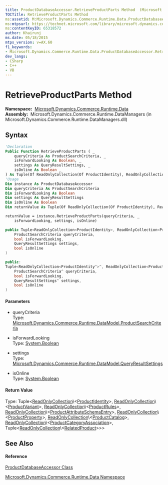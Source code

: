 ```yaml
---
title: ProductDatabaseAccessor.RetrieveProductParts Method  (Microsoft.Dynamics.Commerce.Runtime.Data)
TOCTitle: RetrieveProductParts Method
ms:assetid: M:Microsoft.Dynamics.Commerce.Runtime.Data.ProductDatabaseAccessor.RetrieveProductParts(Microsoft.Dynamics.Commerce.Runtime.DataModel.ProductSearchCriteria,System.Boolean,Microsoft.Dynamics.Commerce.Runtime.DataModel.QueryResultSettings,System.Boolean)
ms:mtpsurl: https://technet.microsoft.com/library/microsoft.dynamics.commerce.runtime.data.productdatabaseaccessor.retrieveproductparts(v=AX.60)
ms:contentKeyID: 65318572
author: Khairunj
ms.date: 05/18/2015
mtps_version: v=AX.60
f1_keywords:
- Microsoft.Dynamics.Commerce.Runtime.Data.ProductDatabaseAccessor.RetrieveProductParts
dev_langs:
- CSharp
- C++
- VB
---
```


# RetrieveProductParts Method

**Namespace:**  [Microsoft.Dynamics.Commerce.Runtime.Data](microsoft-dynamics-commerce-runtime-data-namespace.md)  
**Assembly:**  Microsoft.Dynamics.Commerce.Runtime.DataManagers (in Microsoft.Dynamics.Commerce.Runtime.DataManagers.dll)

## Syntax

``` vb
'Declaration
Public Function RetrieveProductParts ( _
    queryCriteria As ProductSearchCriteria, _
    isForwardLooking As Boolean, _
    settings As QueryResultSettings, _
    isOnline As Boolean _
) As Tuple(Of ReadOnlyCollection(Of ProductIdentity), ReadOnlyCollection(Of ProductVariant), ReadOnlyCollection(Of ProductRules), ReadOnlyCollection(Of ProductAttributeSchemaEntry), ReadOnlyCollection(Of ProductProperty), ReadOnlyCollection(Of ProductCatalog), ReadOnlyCollection(Of ProductCategoryAssociation), Tuple(Of ReadOnlyCollection(Of RelatedProduct)))
'Usage
Dim instance As ProductDatabaseAccessor
Dim queryCriteria As ProductSearchCriteria
Dim isForwardLooking As Boolean
Dim settings As QueryResultSettings
Dim isOnline As Boolean
Dim returnValue As Tuple(Of ReadOnlyCollection(Of ProductIdentity), ReadOnlyCollection(Of ProductVariant), ReadOnlyCollection(Of ProductRules), ReadOnlyCollection(Of ProductAttributeSchemaEntry), ReadOnlyCollection(Of ProductProperty), ReadOnlyCollection(Of ProductCatalog), ReadOnlyCollection(Of ProductCategoryAssociation), Tuple(Of ReadOnlyCollection(Of RelatedProduct)))

returnValue = instance.RetrieveProductParts(queryCriteria, _
    isForwardLooking, settings, isOnline)
```

``` csharp
public Tuple<ReadOnlyCollection<ProductIdentity>, ReadOnlyCollection<ProductVariant>, ReadOnlyCollection<ProductRules>, ReadOnlyCollection<ProductAttributeSchemaEntry>, ReadOnlyCollection<ProductProperty>, ReadOnlyCollection<ProductCatalog>, ReadOnlyCollection<ProductCategoryAssociation>, Tuple<ReadOnlyCollection<RelatedProduct>>> RetrieveProductParts(
    ProductSearchCriteria queryCriteria,
    bool isForwardLooking,
    QueryResultSettings settings,
    bool isOnline
)
```

``` c++
public:
Tuple<ReadOnlyCollection<ProductIdentity^>^, ReadOnlyCollection<ProductVariant^>^, ReadOnlyCollection<ProductRules^>^, ReadOnlyCollection<ProductAttributeSchemaEntry^>^, ReadOnlyCollection<ProductProperty^>^, ReadOnlyCollection<ProductCatalog^>^, ReadOnlyCollection<ProductCategoryAssociation^>^, Tuple<ReadOnlyCollection<RelatedProduct^>^>^>^ RetrieveProductParts(
    ProductSearchCriteria^ queryCriteria, 
    bool isForwardLooking, 
    QueryResultSettings^ settings, 
    bool isOnline
)
```

#### Parameters

  - queryCriteria  
    Type: [Microsoft.Dynamics.Commerce.Runtime.DataModel.ProductSearchCriteria](productsearchcriteria-class-microsoft-dynamics-commerce-runtime-datamodel.md)  

<!-- end list -->

  - isForwardLooking  
    Type: [System.Boolean](https://technet.microsoft.com/library/a28wyd50\(v=ax.60\))  

<!-- end list -->

  - settings  
    Type: [Microsoft.Dynamics.Commerce.Runtime.DataModel.QueryResultSettings](queryresultsettings-class-microsoft-dynamics-commerce-runtime-datamodel.md)  

<!-- end list -->

  - isOnline  
    Type: [System.Boolean](https://technet.microsoft.com/library/a28wyd50\(v=ax.60\))  

#### Return Value

Type: Tuple\<[ReadOnlyCollection](https://technet.microsoft.com/library/ms132474\(v=ax.60\))\<[ProductIdentity](productidentity-class-microsoft-dynamics-commerce-runtime-datamodel.md)\>, [ReadOnlyCollection](https://technet.microsoft.com/library/ms132474\(v=ax.60\))\<[ProductVariant](productvariant-class-microsoft-dynamics-commerce-runtime-datamodel.md)\>, [ReadOnlyCollection](https://technet.microsoft.com/library/ms132474\(v=ax.60\))\<[ProductRules](productrules-class-microsoft-dynamics-commerce-runtime-datamodel.md)\>, [ReadOnlyCollection](https://technet.microsoft.com/library/ms132474\(v=ax.60\))\<[ProductAttributeSchemaEntry](productattributeschemaentry-class-microsoft-dynamics-commerce-runtime-datamodel.md)\>, [ReadOnlyCollection](https://technet.microsoft.com/library/ms132474\(v=ax.60\))\<[ProductProperty](productproperty-class-microsoft-dynamics-commerce-runtime-datamodel.md)\>, [ReadOnlyCollection](https://technet.microsoft.com/library/ms132474\(v=ax.60\))\<[ProductCatalog](productcatalog-class-microsoft-dynamics-commerce-runtime-datamodel.md)\>, [ReadOnlyCollection](https://technet.microsoft.com/library/ms132474\(v=ax.60\))\<[ProductCategoryAssociation](productcategoryassociation-class-microsoft-dynamics-commerce-runtime-datamodel.md)\>, Tuple\<[ReadOnlyCollection](https://technet.microsoft.com/library/ms132474\(v=ax.60\))\<[RelatedProduct](relatedproduct-class-microsoft-dynamics-commerce-runtime-datamodel.md)\>\>\>  

## See Also

#### Reference

[ProductDatabaseAccessor Class](productdatabaseaccessor-class-microsoft-dynamics-commerce-runtime-data.md)

[Microsoft.Dynamics.Commerce.Runtime.Data Namespace](microsoft-dynamics-commerce-runtime-data-namespace.md)

